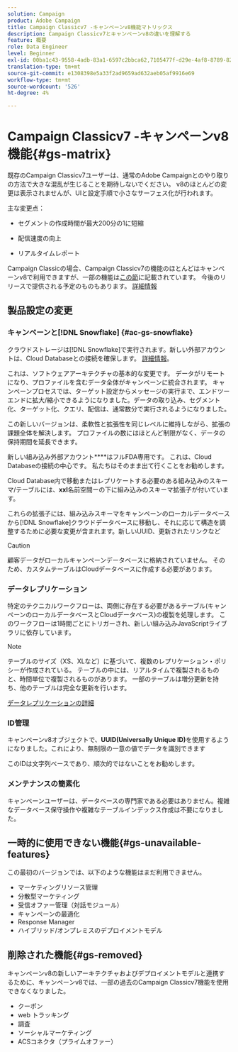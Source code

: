 ```yaml
---
solution: Campaign
product: Adobe Campaign
title: Campaign Classicv7 -キャンペーンv8機能マトリックス
description: Campaign Classicv7とキャンペーンv8の違いを理解する
feature: 概要
role: Data Engineer
level: Beginner
exl-id: 00ba1c43-9558-4adb-83a1-6597c2bbca62,7105477f-d29e-4af8-8789-82b4459761b0
translation-type: tm+mt
source-git-commit: e1308398e5a33f2ad9659ad632aeb05af9916e69
workflow-type: tm+mt
source-wordcount: '526'
ht-degree: 4%

---
```


# Campaign Classicv7 -キャンペーンv8機能{#gs-matrix}


既存のCampaign Classicv7ユーザーは、通常のAdobe Campaignとのやり取りの方法で大きな混乱が生じることを期待しないでください。 v8のほとんどの変更は表示されませんが、UIと設定手順で小さなサーフェス化が行われます。

主な変更点：

* セグメントの作成時間が最大200分の1に短縮

* 配信速度の向上

* リアルタイムレポート

Campaign Classicの場合、Campaign Classicv7の機能のほとんどはキャンペーンv8で利用できますが、一部の機能は[この節](#gs-removed)に記載されています。 今後のリリースで提供される予定のものもあります。 [詳細情報](#gs-unavailable-features)


## 製品設定の変更

### キャンペーンと[!DNL Snowflake] {#ac-gs-snowflake}

クラウドストレージは[!DNL Snowflake]で実行されます。新しい外部アカウントは、Cloud Databaseとの接続を確保します。 [詳細情報](#ac-gs-snowflake)。

これは、ソフトウェアアーキテクチャの基本的な変更です。 データがリモートになり、プロファイルを含むデータ全体がキャンペーンに統合されます。 キャンペーンプロセスでは、ターゲット設定からメッセージの実行まで、エンドツーエンドに拡大/縮小できるようになりました。データの取り込み、セグメント化、ターゲット化、クエリ、配信は、通常数分で実行されるようになりました。

この新しいバージョンは、柔軟性と拡張性を同じレベルに維持しながら、拡張の課題全体を解決します。 プロファイルの数にはほとんど制限がなく、データの保持期間を延長できます。

新しい組み込み外部アカウント&#x200B;****&#x200B;はフルFDA専用です。 これは、Cloud Databaseの接続の中心です。 私たちはそのまま出て行くことをお勧めします。

Cloud Database内で移動またはレプリケートする必要のある組み込みのスキーマ/テーブルには、**xxl**&#x200B;名前空間ーの下に組み込みのスキーマ拡張子が付いています。

これらの拡張子には、組み込みスキーマをキャンペーンのローカルデータベースから[!DNL Snowflake]クラウドデータベースに移動し、それに応じて構造を調整するために必要な変更が含まれます。新しいUUID、更新されたリンクなど

>[!CAUTION]
>
> 顧客データがローカルキャンペーンデータベースに格納されていません。 そのため、カスタムテーブルはCloudデータベースに作成する必要があります。


### データレプリケーション

特定のテクニカルワークフローは、両側に存在する必要があるテーブル(キャンペーンのローカルデータベースとCloudデータベース)の複製を処理します。 このワークフローは1時間ごとにトリガーされ、新しい組み込みJavaScriptライブラリに依存しています。

>[!NOTE]
>
> テーブルのサイズ（XS、XLなど）に基づいて、複数のレプリケーション・ポリシーが作成されている。
> テーブルの中には、リアルタイムで複製されるものと、時間単位で複製されるものがあります。 一部のテーブルは増分更新を持ち、他のテーブルは完全な更新を行います。


[データレプリケーションの詳細](../config/replication.md)

### ID管理

キャンペーンv8オブジェクトで、**UUID(Universally Unique ID)**&#x200B;を使用するようになりました。これにより、無制限の一意の値でデータを識別できます

このIDは文字列ベースであり、順次的ではないことをお勧めします。

### メンテナンスの簡素化

キャンペーンユーザーは、データベースの専門家である必要はありません。複雑なデータベース保守操作や複雑なテーブルインデックス作成は不要になりました。

## 一時的に使用できない機能{#gs-unavailable-features}

この最初のバージョンでは、以下のような機能はまだ利用できません。

* マーケティングリソース管理
* 分散型マーケティング
* 受信オファー管理（対話モジュール）
* キャンペーンの最適化
* Response Manager
* ハイブリッド/オンプレミスのデプロイメントモデル

## 削除された機能{#gs-removed}

キャンペーンv8の新しいアーキテクチャおよびデプロイメントモデルと連携するために、キャンペーンv8では、一部の過去のCampaign Classicv7機能を使用できなくなりました。

* クーポン
* web トラッキング
* 調査
* ソーシャルマーケティング
* ACSコネクタ（プライムオファー）

